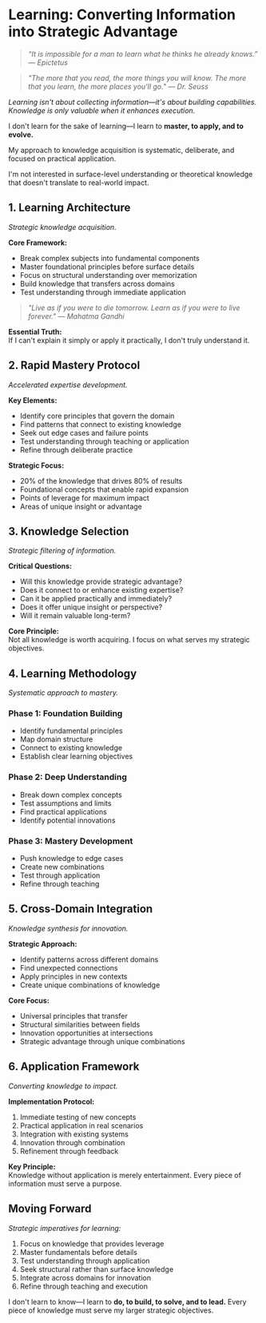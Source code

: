 # Learning: Converting Information into Strategic Advantage

> *“It is impossible for a man to learn what he thinks he already knows.” — Epictetus*

> *"The more that you read, the more things you will know. The more that you learn, the more places you'll go." — Dr. Seuss*

*Learning isn't about collecting information—it's about building capabilities. Knowledge is only valuable when it enhances execution.*

I don't learn for the sake of learning—I learn to **master, to apply, and to evolve.**

My approach to knowledge acquisition is systematic, deliberate, and focused on practical application.

I'm not interested in surface-level understanding or theoretical knowledge that doesn't translate to real-world impact.

## 1. Learning Architecture

*Strategic knowledge acquisition.*

**Core Framework:**
- Break complex subjects into fundamental components
- Master foundational principles before surface details
- Focus on structural understanding over memorization
- Build knowledge that transfers across domains
- Test understanding through immediate application

> *"Live as if you were to die tomorrow. Learn as if you were to live forever." — Mahatma Gandhi*

**Essential Truth:**  
If I can't explain it simply or apply it practically, I don't truly understand it.

## 2. Rapid Mastery Protocol

*Accelerated expertise development.*

**Key Elements:**
- Identify core principles that govern the domain
- Find patterns that connect to existing knowledge
- Seek out edge cases and failure points
- Test understanding through teaching or application
- Refine through deliberate practice

**Strategic Focus:**
- 20% of the knowledge that drives 80% of results
- Foundational concepts that enable rapid expansion
- Points of leverage for maximum impact
- Areas of unique insight or advantage

## 3. Knowledge Selection

*Strategic filtering of information.*

**Critical Questions:**
- Will this knowledge provide strategic advantage?
- Does it connect to or enhance existing expertise?
- Can it be applied practically and immediately?
- Does it offer unique insight or perspective?
- Will it remain valuable long-term?

**Core Principle:**  
Not all knowledge is worth acquiring. I focus on what serves my strategic objectives.

## 4. Learning Methodology

*Systematic approach to mastery.*

### Phase 1: Foundation Building
- Identify fundamental principles
- Map domain structure
- Connect to existing knowledge
- Establish clear learning objectives

### Phase 2: Deep Understanding
- Break down complex concepts
- Test assumptions and limits
- Find practical applications
- Identify potential innovations

### Phase 3: Mastery Development
- Push knowledge to edge cases
- Create new combinations
- Test through application
- Refine through teaching

## 5. Cross-Domain Integration

*Knowledge synthesis for innovation.*

**Strategic Approach:**
- Identify patterns across different domains
- Find unexpected connections
- Apply principles in new contexts
- Create unique combinations of knowledge

**Core Focus:**
- Universal principles that transfer
- Structural similarities between fields
- Innovation opportunities at intersections
- Strategic advantage through unique combinations

## 6. Application Framework

*Converting knowledge to impact.*

**Implementation Protocol:**
1. Immediate testing of new concepts
2. Practical application in real scenarios
3. Integration with existing systems
4. Innovation through combination
5. Refinement through feedback

**Key Principle:**  
Knowledge without application is merely entertainment. Every piece of information must serve a purpose.

## Moving Forward

*Strategic imperatives for learning:*

1. Focus on knowledge that provides leverage
2. Master fundamentals before details
3. Test understanding through application
4. Seek structural rather than surface knowledge
5. Integrate across domains for innovation
6. Refine through teaching and execution

I don't learn to know—I learn to **do, to build, to solve, and to lead.** Every piece of knowledge must serve my larger strategic objectives.